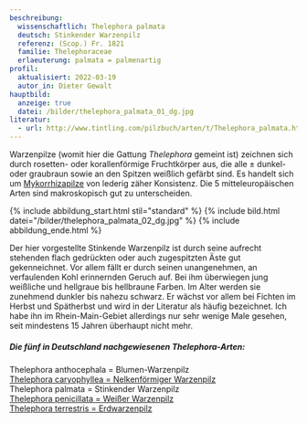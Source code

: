 ```yaml
---
beschreibung:
  wissenschaftlich: Thelephora palmata
  deutsch: Stinkender Warzenpilz
  referenz: (Scop.) Fr. 1821
  familie: Thelephoraceae
  erlaeuterung: palmata = palmenartig
profil:
  aktualisiert: 2022-03-19
  autor_in: Dieter Gewalt
hauptbild:
  anzeige: true
  datei: /bilder/thelephora_palmata_01_dg.jpg
literatur:
  - url: http://www.tintling.com/pilzbuch/arten/t/Thelephora_palmata.html
---
```

Warzenpilze (womit hier die Gattung *Thelephora* gemeint ist) zeichnen sich durch rosetten- oder korallenförmige Fruchtkörper aus, die alle ± dunkel- oder graubraun sowie an den Spitzen weißlich gefärbt sind. Es handelt sich um [Mykorrhizapilze](Mykorrhiza "Glossar") von lederig zäher Konsistenz. Die 5 mitteleuropäischen Arten sind makroskopisch gut zu unterscheiden.

{% include abbildung_start.html stil="standard" %}
{% include bild.html datei="/bilder/thelephora_palmata_02_dg.jpg" %}
{% include abbildung_ende.html %}

Der hier vorgestellte Stinkende Warzenpilz ist durch seine aufrecht stehenden flach gedrückten oder auch zugespitzten Äste gut gekenneichnet. Vor allem fällt er durch seinen unangenehmen, an verfaulenden Kohl erinnernden Geruch auf. Bei ihm überwiegen jung weißliche und hellgraue bis hellbraune Farben. Im Alter werden sie zunehmend dunkler bis nahezu schwarz. Er wächst vor allem bei Fichten im Herbst und Spätherbst und wird in der Literatur  als häufig bezeichnet. Ich habe ihn im Rhein-Main-Gebiet allerdings nur sehr wenige Male gesehen, seit mindestens 15 Jahren überhaupt nicht mehr.

##### Die fünf in Deutschland nachgewiesenen Thelephora-Arten:

Thelephora anthocephala = Blumen-Warzenpilz\
[Thelephora caryophyllea = Nelkenförmiger Warzenpilz](/pilze/thelephora-caryophyllea-nelkenförmiger-warzenpilz)\
Thelephora palmata = Stinkender Warzenpilz\
[Thelephora penicillata = Weißer Warzenpilz](/pilze/thelephora-penicillata-weißer-warzenpilz)\
[Thelephora terrestris = Erdwarzenpilz](/pilze/thelephora-terrestris-erdwarzenpilz)